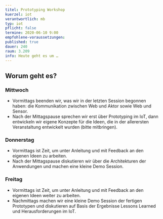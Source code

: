 ```yaml
---
titel: Prototyping Workshop
kuerzel: iot
verantwortlich: mb
typ: iot
pflicht: false
termine: 2020-06-10 9:00
empfohlene-voraussetzungen: 
published: true
dauer: 240
raum: 3.209
info: Heute geht es um …
---
```


## Worum geht es?


### Mittwoch
* Vormittags beenden wir, was wir in der letzten Session begonnen haben: die Kommunikation zwischen Web und Aktor sowie Web und Sensor.
* Nach der Mittagspause sprechen wir erst über Prototyping im IoT, dann entwickeln wir eigene Konzepte für die Ideen, die in der allerersten Veranstaltung entwickelt wurden (bitte mitbringen).

### Donnerstag
* Vormittags ist Zeit, um unter Anleitung und mit Feedback an den eigenen Ideen zu arbeiten.
* Nach der Mittagspause diskutieren wir über die Architekturen der Anwendungen und machen eine kleine Demo Session.

### Freitag
* Vormittags ist Zeit, um unter Anleitung und mit Feedback an den eigenen Ideen weiter zu arbeiten.
* Nachmittags machen wir eine kleine Demo Session der fertigen Prototypen und diskutieren auf Basis der Ergebnisse Lessons Learned und Herausforderungen im IoT.
